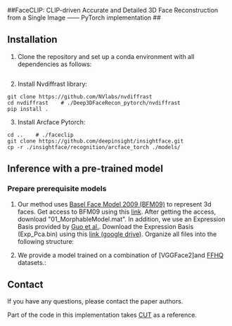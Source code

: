 ##FaceCLIP: CLIP-driven Accurate and Detailed 3D Face Reconstruction from a
Single Image  —— PyTorch implementation ##




## Installation
1. Clone the repository and set up a conda environment with all dependencies as follows:
```

```

2. Install Nvdiffrast library:
```
git clone https://github.com/NVlabs/nvdiffrast
cd nvdiffrast    # ./Deep3DFaceRecon_pytorch/nvdiffrast
pip install .
```

3. Install Arcface Pytorch:
```
cd ..    # ./faceclip
git clone https://github.com/deepinsight/insightface.git
cp -r ./insightface/recognition/arcface_torch ./models/
```
## Inference with a pre-trained model

### Prepare prerequisite models
1. Our method uses [Basel Face Model 2009 (BFM09)](https://faces.dmi.unibas.ch/bfm/main.php?nav=1-0&id=basel_face_model) to represent 3d faces. Get access to BFM09 using this [link](https://faces.dmi.unibas.ch/bfm/main.php?nav=1-2&id=downloads). After getting the access, download "01_MorphableModel.mat". In addition, we use an Expression Basis provided by [Guo et al.](https://github.com/Juyong/3DFace). Download the Expression Basis (Exp_Pca.bin) using this [link (google drive)](https://drive.google.com/file/d/1bw5Xf8C12pWmcMhNEu6PtsYVZkVucEN6/view?usp=sharing). Organize all files into the following structure:


2. We provide a model trained on a combination of [VGGFace2]and [FFHQ](https://github.com/NVlabs/ffhq-dataset) datasets.:






## Contact
If you have any questions, please contact the paper authors.



Part of the code in this implementation takes [CUT](https://github.com/taesungp/contrastive-unpaired-translation) as a reference.

